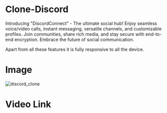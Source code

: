 # Clone-Discord

Introducing "DiscordConnect" - The ultimate social hub! Enjoy seamless voice/video calls, instant messaging, versatile channels, and customizable profiles. Join communities, share rich media, and stay secure with end-to-end encryption. Embrace the future of social communication. 

Apart from all these features it is fully responsive to all the device.

# Image

![discord_clone](https://github.com/Tushar-Keshari/Clone-Discord/assets/96391653/cabdc345-811f-4cbf-bde8-989028df7fa3)

# Video Link

